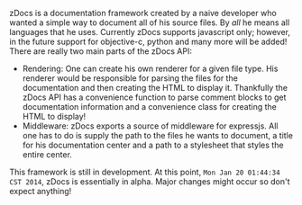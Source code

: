 <!---
title: README
-->

zDocs is a documentation framework created by a naive developer who wanted a simple way to document all of his source files. By *all* he means all languages that he uses. Currently zDocs supports javascript only; however, in the future support for objective-c, python and many more will be added! There are really two main parts of the zDocs API:

- Rendering: One can create his own renderer for a given file type. His renderer would be responsible for parsing the files for the documentation and then creating the HTML to display it. Thankfully the zDocs API has a convenience function to parse comment blocks to get documentation information and a convenience class for creating the HTML to display!
- Middleware: zDocs exports a source of middleware for expressjs. All one has to do is supply the path to the files he wants to document, a title for his documentation center and a path to a stylesheet that styles the entire center.

This framework is still in development. At this point, `Mon Jan 20 01:44:34 CST 2014`, zDocs is essentially in alpha. Major changes might occur so don't expect anything!
